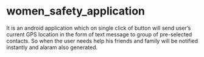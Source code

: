 ﻿# women_safety_application
It is an android application which on single click of button will send user’s current GPS location in the form of text message to group of pre-selected contacts. So when the user needs help his friends and family will be notified instantly and alaram also generated.
